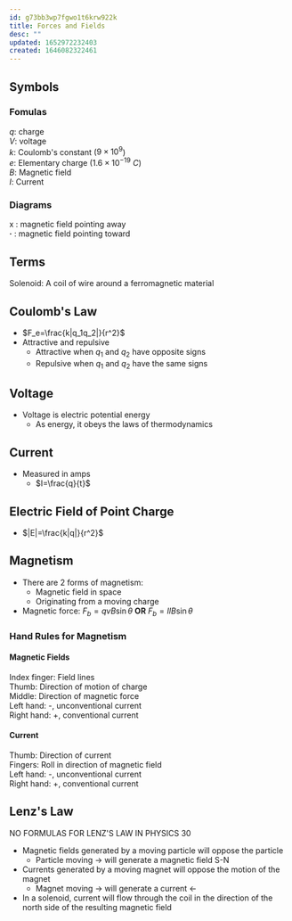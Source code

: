 ```yaml
---
id: g73bb3wp7fgwo1t6krw922k
title: Forces and Fields
desc: ""
updated: 1652972232403
created: 1646082322461
---
```


## Symbols

### Fomulas

$q$: charge  
$V$: voltage  
$k$: Coulomb's constant ($9×10^9$)  
$e$: Elementary charge ($1.6×10^{-19}\>C$)  
$B$: Magnetic field  
$I$: Current

### Diagrams

x : magnetic field pointing away  
**·** : magnetic field pointing toward

## Terms

Solenoid: A coil of wire around a ferromagnetic material

## Coulomb's Law

-   $F_e=\frac{k|q_1q_2|}{r^2}$
-   Attractive and repulsive
    -   Attractive when $q_1$ and $q_2$ have opposite signs
    -   Repulsive when $q_1$ and $q_2$ have the same signs

## Voltage

-   Voltage is electric potential energy
    -   As energy, it obeys the laws of thermodynamics

## Current

-   Measured in amps
    -   $I=\frac{q}{t}$

## Electric Field of Point Charge

-   $|E|=\frac{k|q|}{r^2}$

## Magnetism

-   There are 2 forms of magnetism:
    -   Magnetic field in space
    -   Originating from a moving charge
-   Magnetic force: $F_b=qvB\sin{θ}$ **OR** $F_b=IlB\sin{θ}$

### Hand Rules for Magnetism

#### Magnetic Fields

Index finger: Field lines  
Thumb: Direction of motion of charge  
Middle: Direction of magnetic force  
Left hand: -, unconventional current  
Right hand: +, conventional current

#### Current

Thumb: Direction of current  
Fingers: Roll in direction of magnetic field  
Left hand: -, unconventional current  
Right hand: +, conventional current

## Lenz's Law

NO FORMULAS FOR LENZ'S LAW IN PHYSICS 30

-   Magnetic fields generated by a moving particle will oppose the particle
    -   Particle moving → will generate a magnetic field S-N
-   Currents generated by a moving magnet will oppose the motion of the magnet
    -   Magnet moving → will generate a current ←
-   In a solenoid, current will flow through the coil in the direction of the north side of the resulting magnetic field
